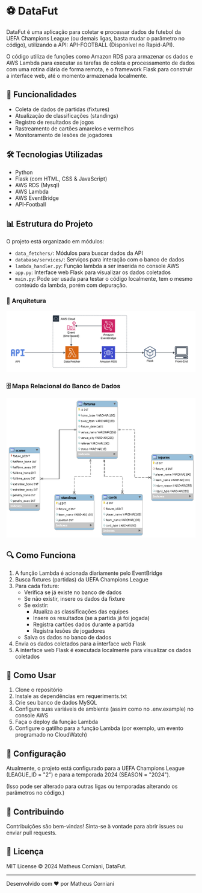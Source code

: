 # ⚽ DataFut

DataFut é uma aplicação para coletar e processar dados de futebol da UEFA Champions League (ou demais ligas, basta mudar o parâmetro no código), utilizando a API: API-FOOTBALL (Disponível no Rapid-API).

O código utiliza de funções como Amazon RDS para armazenar os dados e AWS Lambda para executar as tarefas de coleta e processamento de dados com uma rotina diária de forma remota, e o framework Flask para construir a interface web, até o momento armazenada localmente.

## 🚀 Funcionalidades

- Coleta de dados de partidas (fixtures)
- Atualização de classificações (standings)
- Registro de resultados de jogos
- Rastreamento de cartões amarelos e vermelhos
- Monitoramento de lesões de jogadores

## 🛠 Tecnologias Utilizadas

- Python
- Flask (com HTML, CSS & JavaScript)
- AWS RDS (Mysql)
- AWS Lambda
- AWS EventBridge
- API-Football

## 📊 Estrutura do Projeto

O projeto está organizado em módulos:

- `data_fetchers/`: Módulos para buscar dados da API
- `database/services/`: Serviços para interação com o banco de dados
- `lambda_handler.py`: Função lambda a ser inserida no console AWS
- `app.py`: Interface web Flask para visualizar os dados coletados
- `main.py`: Pode ser usada para testar o código localmente, tem o mesmo conteúdo da lambda, porém com depuração.

### 🌟 Arquitetura

![Arquitetura do Projeto](architeture.png)

### 🗄️ Mapa Relacional do Banco de Dados

![Mapa Relacional do Banco de Dados](DataFut-EERDiagram.png)

## 🔍 Como Funciona

1. A função Lambda é acionada diariamente pelo EventBridge
2. Busca fixtures (partidas) da UEFA Champions League
3. Para cada fixture:
   - Verifica se já existe no banco de dados
   - Se não existir, insere os dados da fixture
   - Se existir:
     - Atualiza as classificações das equipes
     - Insere os resultados (se a partida já foi jogada)
     - Registra cartões dados durante a partida
     - Registra lesões de jogadores
   - Salva os dados no banco de dados
4. Envia os dados coletados para a interface web Flask
5. A interface web Flask é executada localmente para visualizar os dados coletados


## 🚀 Como Usar

1. Clone o repositório
2. Instale as dependências em requeriments.txt
3. Crie seu banco de dados MySQL
4. Configure suas variáveis de ambiente (assim como no .env.example) no console AWS 
5. Faça o deploy da função Lambda
6. Configure o gatilho para a função Lambda (por exemplo, um evento programado no CloudWatch)

## 🔧 Configuração

Atualmente, o projeto está configurado para a UEFA Champions League (LEAGUE_ID = "2") e para a temporada 2024 (SEASON = "2024"). 

(Isso pode ser alterado para outras ligas ou temporadas alterando os parâmetros no código.)

## 🤝 Contribuindo

Contribuições são bem-vindas! Sinta-se à vontade para abrir issues ou enviar pull requests.

## 📝 Licença

MIT License © 2024 Matheus Corniani, DataFut.

---

Desenvolvido com ❤️ por Matheus Corniani